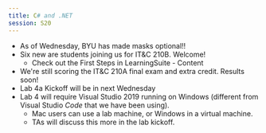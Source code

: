 ```yaml
---
title: C# and .NET
session: S20
---
```

* As of Wednesday, BYU has made masks optional!!
* Six new are students joining us for IT&C 210B. Welcome!
    * Check out the First Steps in LearningSuite - Content
* We're still scoring the IT&C 210A final exam and extra credit. Results soon!
* Lab 4a Kickoff will be in next Wednesday
* Lab 4 will require Visual Studio 2019 running on Windows (different from Visual Studio _Code_ that we have been using).
    * Mac users can use a lab machine, or Windows in a virtual machine.
    * TAs will discuss this more in the lab kickoff.